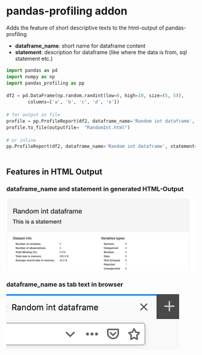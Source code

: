 # pandas-profiling addon  


Adds the feature of short descriptive texts to the html-output of pandas-profiling  

* **dataframe_name**:  short name for dataframe content
* **statement**: description for dataframe (like where the data is from, sql statement etc.)

```python
import pandas as pd
import numpy as np
import pandas_profiling as pp

df2 = pd.DataFrame(np.random.randint(low=0, high=10, size=(5, 5)),
        columns=['a', 'b', 'c', 'd', 'e'])

# for output as file
profile = pp.ProfileReport(df2, dataframe_name='Random int dataframe', statement='This is a statement')
profile.to_file(outputfile=  "RandomInt.html")

# or inline
pp.ProfileReport(df2, dataframe_name='Random int dataframe', statement='This is a statement')



```



## Features in HTML Output

### dataframe_name and statement in generated HTML-Output

![image-20181028084646352](READMEjuewe.assets/image-20181028084646352.png)





### dataframe_name as tab text in browser

![image-20181028084831226](READMEjuewe.assets/image-20181028084831226.png)